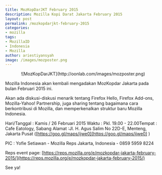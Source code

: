 ```yaml
---
title: MozKopDarJKT February 2015
description: Mozilla Kopi Darat Jakarta February 2015
layout: post
permalink: /mozkopdarjkt-february-2015
categories:
- mozilla
tags:
- MozillaID
- Indonesia
- Mozilla
author: ariestiyansyah
image: /images/mozposter.png
---
```

<center>
![MozKopDarJKT](http://oonlab.com/images/mozposter.png) </center>


Mozilla Indonesia akan kembali mengadakan MozKopdar Jakarta pada bulan Februari 2015 ini.

Akan ada diskusi-diskusi menarik tentang Firefox Hello, Firefox Add-ons, Mozilla-Yahoo! Partnership, juga sharing tentang bagaimana cara berkontribusi di Mozilla, dan memperkenalkan struktur baru Mozilla Indonesia.

Hari/Tanggal : Kamis / 26 Februari 2015
Waktu : Pkl. 19.00 - 22.00Tempat : Cafe Eatology, Sabang
Alamat :Jl. H. Agus Salim No 22D-E, Menteng, Jakarta Pusat ([https://goo.gl/maps/ijwe0](https://goo.gl/maps/ijwe0) )

PIC : Yofie Setiawan - Mozilla Reps Jakarta, Indonesia - 0859 5959 8224

Reps event page: [https://reps.mozilla.org/e/mozkopdar-jakarta-february-2015/](https://reps.mozilla.org/e/mozkopdar-jakarta-february-2015/) 

See ya!
